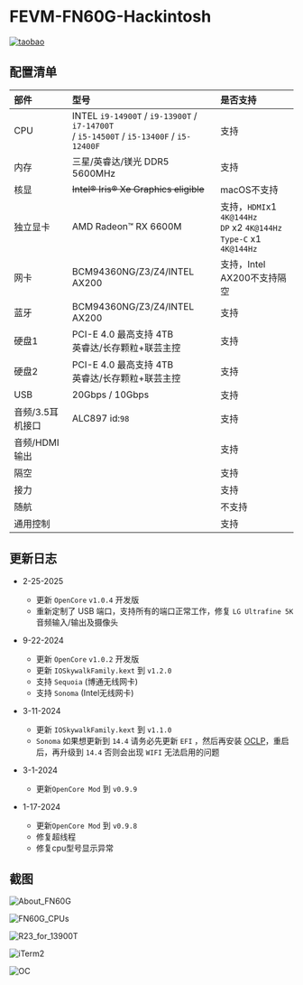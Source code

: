 # FEVM-FN60G-Hackintosh

[![taobao](./ScreenShots/FN60G_WE_taobao.jpg)](https://item.taobao.com/item.htm?id=855399659202)

## 配置清单

| 部件             | 型号                                                 | 是否支持                                                     |
| :--------------- | :--------------------------------------------------- | :----------------------------------------------------------- |
| CPU              | INTEL `i9-14900T` / `i9-13900T` / `i7-14700T`<br /> / `i5-14500T` / `i5-13400F` / `i5-12400F`              | 支持                                                         |
| 内存             | 三星/英睿达/镁光 DDR5 5600MHz                        | 支持                                                         |
| 核显             | ~~Intel® Iris® Xe Graphics eligible~~                | macOS不支持                                                  |
| 独立显卡         | AMD Radeon™ RX 6600M                                 | 支持，`HDMI`x1 `4K@144Hz`<br />`DP` x2 `4K@144Hz`<br />`Type-C` x1 `4K@144Hz` |
| 网卡             | BCM94360NG/Z3/Z4/INTEL AX200                         | 支持，Intel AX200不支持隔空                                  |
| 蓝牙             | BCM94360NG/Z3/Z4/INTEL AX200                         | 支持                                                         |
| 硬盘1            | PCI-E 4.0 最高支持 4TB<br />英睿达/长存颗粒+联芸主控 | 支持                                                         |
| 硬盘2            | PCI-E 4.0 最高支持 4TB<br />英睿达/长存颗粒+联芸主控 | 支持                                                         |
| USB              | 20Gbps / 10Gbps                                      | 支持                                                         |
| 音频/3.5耳机接口 | ALC897 id:`98`                                       | 支持                                                         |
| 音频/HDMI输出    |                                                      | 支持                                                         |
| 隔空             |                                                      | 支持                                                         |
| 接力             |                                                      | 支持                                                         |
| 随航             |                                                      | 不支持                                                       |
| 通用控制         |                                                      | 支持                                                         |



## 更新日志

- 2-25-2025
  
  - 更新 `OpenCore` `v1.0.4` 开发版
  - 重新定制了 USB 端口，支持所有的端口正常工作，修复 `LG Ultrafine 5K` 音频输入/输出及摄像头
  
- 9-22-2024

  - 更新 `OpenCore` `v1.0.2` 开发版
  - 更新 `IOSkywalkFamily.kext` 到 `v1.2.0`
  - 支持 `Sequoia` (博通无线网卡)
  - 支持 `Sonoma` (Intel无线网卡)

- 3-11-2024

  - 更新 `IOSkywalkFamily.kext` 到 `v1.1.0`
  - `Sonoma` 如果想更新到 `14.4` 请务必先更新 `EFI` ，然后再安装 [OCLP](https://pan.daliansky.net/APPS/OCLP/OCLP.md)，重启后，再升级到 `14.4` 否则会出现 `WIFI` 无法启用的问题

- 3-1-2024

  - 更新`OpenCore Mod` 到 `v0.9.9`

- 1-17-2024

  - 更新`OpenCore Mod` 到 `v0.9.8`
  - 修复超线程
  - 修复cpu型号显示异常

  

## 截图

![About_FN60G](./ScreenShots/About_FN60G.png)

![FN60G_CPUs](./ScreenShots/FN60G_CPU_Info.png)

![R23_for_13900T](./ScreenShots/R23_for_14900T.png)

![iTerm2](./ScreenShots/iTerm2.png)

![OC](./ScreenShots/OC.png)

